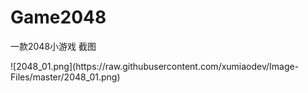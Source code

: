 # Game2048
一款2048小游戏
截图
</p>
![2048_01.png](https://raw.githubusercontent.com/xumiaodev/Image-Files/master/2048_01.png)
